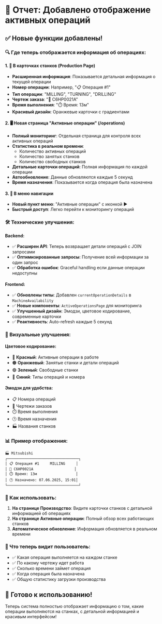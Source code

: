 # 🎯 Отчет: Добавлено отображение активных операций

## ✅ Новые функции добавлены!

### 🔍 Где теперь отображается информация об операциях:

#### 1. 📱 В карточках станков (Production Page)
- **Расширенная информация**: Показывается детальная информация о текущей операции
- **Номер операции**: Например, "📋 Операция #1"
- **Тип операции**: "MILLING", "TURNING", "DRILLING"
- **Чертеж заказа**: "📄 C6HP0021A"
- **Время выполнения**: "⏱️ Время: 13м"
- **Красивый дизайн**: Оранжевые карточки с градиентами

#### 2. 🖥️ Новая страница "Активные операции" (/operations)
- **Полный мониторинг**: Отдельная страница для контроля всех активных операций
- **Статистика в реальном времени**: 
  - Количество активных операций
  - Количество занятых станков
  - Количество свободных станков
- **Детальные карточки операций**: Полная информация по каждой операции
- **Автообновление**: Данные обновляются каждые 5 секунд
- **Время назначения**: Показывается когда операция была назначена

#### 3. 🔗 В меню навигации
- **Новый пункт меню**: "Активные операции" с иконкой ▶️
- **Быстрый доступ**: Легко перейти к мониторингу операций

### 🛠️ Технические улучшения:

#### Backend:
- ✅ **Расширен API**: Теперь возвращает детали операций с JOIN запросами
- ✅ **Оптимизированные запросы**: Получение всей информации за один запрос
- ✅ **Обработка ошибок**: Graceful handling если данные операции недоступны

#### Frontend:
- ✅ **Обновлены типы**: Добавлен `currentOperationDetails` в `MachineAvailability`
- ✅ **Новые компоненты**: `ActiveOperationsPage` для мониторинга
- ✅ **Улучшенный дизайн**: Эмодзи, цветовое кодирование, современные карточки
- ✅ **Реактивность**: Auto-refresh каждые 5 секунд

### 🎨 Визуальные улучшения:

#### Цветовое кодирование:
- 🔴 **Красный**: Активные операции в работе
- 🟠 **Оранжевый**: Занятые станки и детали операций
- 🟢 **Зеленый**: Свободные станки
- 🔵 **Синий**: Типы операций и номера

#### Эмодзи для удобства:
- 📋 Номера операций
- 📄 Чертежи заказов
- ⏱️ Время выполнения
- 🕒 Время назначения
- 🏭 Названия станков

### 📊 Пример отображения:

```
🏭 Mitsubishi
┌─────────────────────────────────┐
│ 📋 Операция #1     MILLING     │
│ 📄 C6HP0021A                   │
│ ⏱️ Время: 13м                  │
│ 🕒 Назначено: 07.06.2025, 15:01│
└─────────────────────────────────┘
```

### 🚀 Как использовать:

1. **На странице Производство**: Видите карточки станков с детальной информацией об операциях
2. **На странице Активные операции**: Полный обзор всех работающих станков
3. **Автоматическое обновление**: Информация обновляется в реальном времени

### 🎯 Что теперь видит пользователь:
- ✅ Какая операция выполняется на каждом станке
- ✅ По какому чертежу идет работа
- ✅ Сколько времени займет операция
- ✅ Когда операция была назначена
- ✅ Общую статистику загрузки производства

## 🎉 Готово к использованию!

Теперь система полностью отображает информацию о том, какие операции выполняются на станках, с детальной информацией и красивым интерфейсом!
